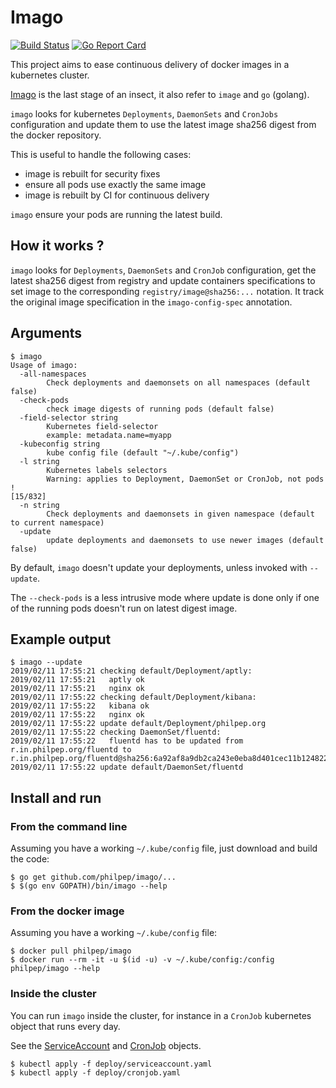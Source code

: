 # Imago

[![Build Status](https://travis-ci.org/philpep/imago.svg?branch=master)](https://travis-ci.org/philpep/imago)
[![Go Report Card](https://goreportcard.com/badge/github.com/philpep/imago)](https://goreportcard.com/report/github.com/philpep/imago)

This project aims to ease continuous delivery of docker images in a
kubernetes cluster.

[Imago](https://en.wikipedia.org/wiki/Imago) is the last stage of an
insect, it also refer to `image` and `go` (golang).

`imago` looks for kubernetes `Deployments`, `DaemonSets` and `CronJobs`
configuration and update them to use the latest image sha256 digest from
the docker repository.

This is useful to handle the following cases:

  - image is rebuilt for security fixes
  - ensure all pods use exactly the same image
  - image is rebuilt by CI for continuous delivery

`imago` ensure your pods are running the latest build.

## How it works ?

`imago` looks for `Deployments`, `DaemonSets` and `CronJob` configuration, get the
latest sha256 digest from registry and update containers specifications
to set image to the corresponding `registry/image@sha256:...` notation.
It track the original image specification in the `imago-config-spec`
annotation.

## Arguments

    $ imago
    Usage of imago:
      -all-namespaces
            Check deployments and daemonsets on all namespaces (default false)
      -check-pods
            check image digests of running pods (default false)
      -field-selector string
            Kubernetes field-selector
            example: metadata.name=myapp
      -kubeconfig string
            kube config file (default "~/.kube/config")
      -l string
            Kubernetes labels selectors
            Warning: applies to Deployment, DaemonSet or CronJob, not pods !                                                                                                                  [15/832]
      -n string
            Check deployments and daemonsets in given namespace (default to current namespace)
      -update
            update deployments and daemonsets to use newer images (default false)

By default, `imago` doesn't update your deployments, unless invoked with
`--update`.

The `--check-pods` is a less intrusive mode where update is done only if
one of the running pods doesn't run on latest digest image.

## Example output

    $ imago --update
    2019/02/11 17:55:21 checking default/Deployment/aptly:
    2019/02/11 17:55:21   aptly ok
    2019/02/11 17:55:21   nginx ok
    2019/02/11 17:55:22 checking default/Deployment/kibana:
    2019/02/11 17:55:22   kibana ok
    2019/02/11 17:55:22   nginx ok
    2019/02/11 17:55:22 update default/Deployment/philpep.org
    2019/02/11 17:55:22 checking DaemonSet/fluentd:
    2019/02/11 17:55:22   fluentd has to be updated from r.in.philpep.org/fluentd to r.in.philpep.org/fluentd@sha256:6a92af8a9db2ca243e0eba8d401cec11b124822e15b558b35ab45825ed4d1f54
    2019/02/11 17:55:22 update default/DaemonSet/fluentd


## Install and run

### From the command line

Assuming you have a working `~/.kube/config` file, just download and
build the code:

    $ go get github.com/philpep/imago/...
    $ $(go env GOPATH)/bin/imago --help

### From the docker image

Assuming you have a working `~/.kube/config` file:

    $ docker pull philpep/imago
    $ docker run --rm -it -u $(id -u) -v ~/.kube/config:/config philpep/imago --help

### Inside the cluster

You can run `imago` inside the cluster, for instance in a `CronJob`
kubernetes object that runs every day.

See the
[ServiceAccount](https://raw.githubusercontent.com/philpep/imago/master/deploy/serviceaccount.yaml)
and
[CronJob](https://raw.githubusercontent.com/philpep/imago/master/deploy/cronjob.yaml)
objects.

    $ kubectl apply -f deploy/serviceaccount.yaml
    $ kubectl apply -f deploy/cronjob.yaml
